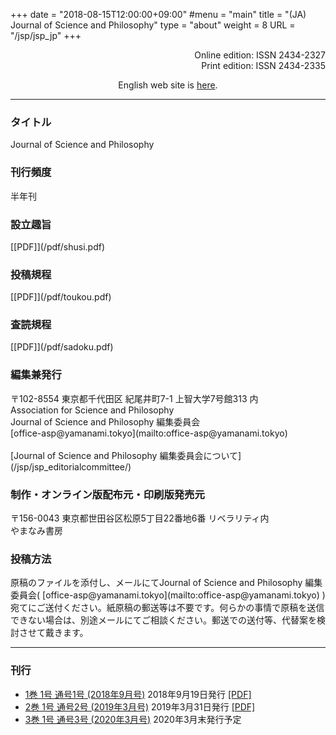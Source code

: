 +++
date = "2018-08-15T12:00:00+09:00"
#menu = "main"
title = "(JA) Journal of Science and Philosophy"
type = "about"
weight = 8
URL = "/jsp/jsp_jp"
+++

<p style="text-align: right">
Online edition: ISSN 2434-2327<br>
Print edition: ISSN 2434-2335
</p>
<p style="text-align: center">
English web site is <a href="/jsp">here</a>.
</p>

---
<H3>タイトル</H3>
Journal of Science and Philosophy

<H3>刊行頻度</H3>
半年刊

<H3>設立趣旨</H3>
[[PDF]](/pdf/shusi.pdf)

<H3>投稿規程</H3>
[[PDF]](/pdf/toukou.pdf)

<H3>査読規程</H3>
[[PDF]](/pdf/sadoku.pdf)

<H3>編集兼発行</H3>
〒102-8554 東京都千代田区 紀尾井町7-1 上智大学7号館313 内<br>
Association for Science and Philosophy<br>
Journal of Science and Philosophy 編集委員会<br>
[office-asp@yamanami.tokyo](mailto:office-asp@yamanami.tokyo)<br><br>
[Journal of Science and Philosophy 編集委員会について](/jsp/jsp_editorialcommittee/)

<H3>制作・オンライン版配布元・印刷版発売元</H3>
〒156-0043 東京都世田谷区松原5丁目22番地6番 リベラリティ内<br>
やまなみ書房

<H3>投稿方法</H3>
原稿のファイルを添付し、メールにてJournal of Science and Philosophy 編集委員会( [office-asp@yamanami.tokyo](mailto:office-asp@yamanami.tokyo) )宛てにご送付ください。紙原稿の郵送等は不要です。何らかの事情で原稿を送信できない場合は、別途メールにてご相談ください。郵送での送付等、代替案を検討させて戴きます。


---
<H3>刊行</H3>

* [1巻 1号 通号1号 (2018年9月号)](/jsp_contents/jsp_1_1/) 2018年9月19日発行 <a href="/pdf/jsp/1/1/jsp1_1.pdf" onclick="ga('send', 'pageview', '/pdf/jsp/1/1/jsp1_1.pdf')">[PDF]</a>
* [2巻 1号 通号2号 (2019年3月号)](/jsp_contents/jsp_2_1/) 2019年3月31日発行 <a href="/pdf/jsp/2/1/jsp2_1.pdf" onclick="ga('send', 'pageview', '/pdf/jsp/2/1/jsp2_1.pdf')">[PDF]</a>
* [3巻 1号 通号3号 (2020年3月号)](/jsp_contents/jsp_3_1/) 2020年3月末発行予定


<script type="application/ld+json">
{
	"@context": "http://schema.org",
	"@type": "CreativeWorkSeries",
	"name" : "Journal of Science and Philosophy",
	"alternateName" : "JSP",
	"issn" : ["2434-2327", "2434-2335"],
	"copyrightYear": "2018",
	"copyrightHolder": {
		"@type" : "Organization",
		"name" : "Journal of Science and Philosophy editorial committee, Association for Science and Philosophy",
		"email" : "office-asp@yamanami.tokyo",
		"logo" : "https://www.yamanami.tokyo/images/recentWorks/ASP_title_ol.svg",
		"publishingPrinciples" : "https://www.yamanami.tokyo/pdf/toukou.pdf",
		"address": {
			"@type": "PostalAddress",
			"addressLocality": "Tokyo, Japan",
			"postalCode": "102-8554",
			"streetAddress": "Sophia University Bldg. 7 Room 313, 7-1 Kioicho, Chiyoda-ku",
			"addressCountry" : "JP"
		}
	},
	"publisher" : {
		"@type" : "Organization",
		"name" : ["やまなみ書房", "Yamanami Books"]
	}

}
</script>
